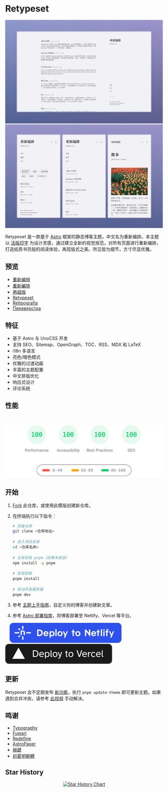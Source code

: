 # Retypeset

<img alt="Cover Image" src="../images/retypeset-zh-desktop.webp"/>
<img alt="Cover Image" src="../images/retypeset-zh-mobile.webp"/>

Retypeset 是一款基于 [Astro](https://astro.build/) 框架的静态博客主题，中文名为重新编排。本主题以 [活版印字](https://astro-theme-typography.vercel.app/) 为设计灵感，通过建立全新的视觉规范，对所有页面进行重新编排，打造纸质书页般的阅读体验，再现版式之美。所见皆为细节，方寸尽显优雅。

## 预览

- [重新编排](https://retypeset.radishzz.cc/)
- [重新編排](https://retypeset.radishzz.cc/zh-tw/)
- [再組版](https://retypeset.radishzz.cc/ja/)
- [Retypeset](https://retypeset.radishzz.cc/en/)
- [Retipografía](https://retypeset.radishzz.cc/es/)
- [Переверстка](https://retypeset.radishzz.cc/ru/)

## 特征

- 基于 Astro 与 UnoCSS 开发
- 支持 SEO、Sitemap、OpenGraph、TOC、RSS、MDX 和 LaTeX
- i18n 多语言
- 亮色/暗色模式
- 优雅的过渡动画
- 丰富的主题配置
- 中文排版优化
- 响应式设计
- 评论系统

## 性能

<br>
<p align="center">
  <a href="https://pagespeed.web.dev/analysis?url=https%3A%2F%2Fretypeset.radishzz.cc%2F&form_factor=desktop">
    <img width="710" alt="Retypeset Lighthouse Score" src="../images/retypeset-lighthouse-score.svg">
  <a>
</p>

## 开始

1. [Fork](https://github.com/radishzzz/astro-theme-retypeset/fork) 此仓库，或使用此模版创建新仓库。
2. 在终端执行以下指令：

   ```bash
   # 克隆仓库
   git clone <仓库地址>

   # 进入项目目录
   cd <仓库名称>

   # 全局安装 pnpm（如果未安装）
   npm install -g pnpm

   # 安装依赖
   pnpm install

   # 启动开发服务器
   pnpm dev
   ```

3. 参考 [主题上手指南](https://retypeset.radishzz.cc/posts/theme-guide/)，自定义你的博客并创建新文章。
4. 参考 [Astro 部署指南](https://docs.astro.build/zh-cn/guides/deploy/)，将博客部署至 Netlify、Vercel 等平台。

&emsp;[![Deploy to Netlify](../images/deploy-netlify.svg)](https://app.netlify.com/start) [![Deploy to Vercel](../images/deploy-vercel.svg)](https://vercel.com/new)

## 更新

Retypeset 会不定期发布 [新功能](https://github.com/radishzzz/astro-theme-retypeset/issues/18)，执行 `pnpm update-theme` 即可更新主题。如果遇到合并冲突，请参考 [此视频](https://youtu.be/lz5OuKzvadQ?si=sH_ALNgqxrYqNVQT) 手动解决。

## 鸣谢

- [Typography](https://github.com/moeyua/astro-theme-typography)
- [Fuwari](https://github.com/saicaca/fuwari)
- [Redefine](https://github.com/EvanNotFound/hexo-theme-redefine)
- [AstroPaper](https://github.com/satnaing/astro-paper)
- [赫蹏](https://github.com/sivan/heti)
- [初夏明朝體](https://github.com/GuiWonder/EarlySummerSerif)

## Star History

<p align="center">
<a href="https://star-history.com/#radishzzz/astro-theme-retypeset&Date">
  <picture>
    <source media="(prefers-color-scheme: dark)" srcset="https://api.star-history.com/svg?repos=radishzzz/astro-theme-retypeset&type=Date&theme=dark" />
    <source media="(prefers-color-scheme: light)" srcset="https://api.star-history.com/svg?repos=radishzzz/astro-theme-retypeset&type=Date" />
    <img alt="Star History Chart" src="https://api.star-history.com/svg?repos=radishzzz/astro-theme-retypeset&type=Date" />
  </picture>
</p>
